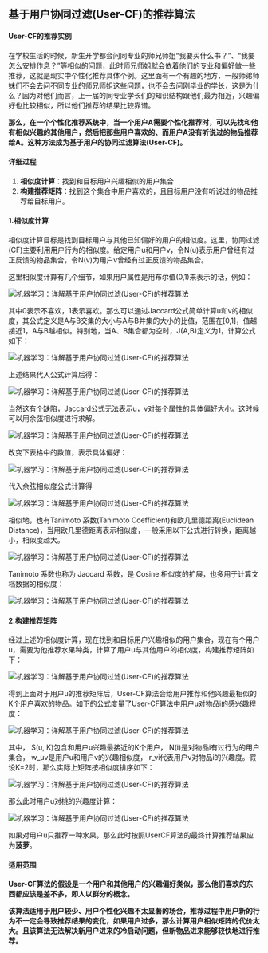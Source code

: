 ## 基于用户协同过滤(User-CF)的推荐算法

#### User-CF的推荐实例

在学校生活的时候，新生开学都会问同专业的师兄师姐“我要买什么书？”、“我要怎么安排作息？”等相似的问题，此时师兄师姐就会依着他们的专业和偏好做一些推荐，这就是现实中个性化推荐具体个例。这里面有一个有趣的地方，一般师弟师妹们不会去问不同专业的师兄师姐这些问题，也不会去问刚毕业的学长，这是为什么？因为对他们而言，上一届的同专业学长们的知识结构跟他们最为相近，兴趣偏好也比较相似，所以他们推荐的结果比较靠谱。

**那么，在一个个性化推荐系统中，当一个用户A需要个性化推荐时，可以先找和他有相似兴趣的其他用户，然后把那些用户喜欢的、而用户A没有听说过的物品推荐给A。这种方法成为基于用户的协同过滤算法(User-CF)。**

#### 详细过程

1. **相似度计算**：找到和目标用户兴趣相似的用户集合
2. **构建推荐矩阵**：找到这个集合中用户喜欢的，且目标用户没有听说过的物品推荐给目标用户。

#### 1.相似度计算

相似度计算目标是找到目标用户与其他已知偏好的用户的相似度。这里，协同过滤(CF)主要利用用户行为的相似度。给定用户u和用户v，令N(u)表示用户曾经有过正反馈的物品集合，令N(v)为用户v曾经有过正反馈的物品集合。

这里相似度计算有几个细节，如果用户属性是用布尔值(0,1)来表示的话，例如：

![机器学习：详解基于用户协同过滤(User-CF)的推荐算法](http://p1.pstatp.com/large/39ba0000d6ecf451ccb0)

其中0表示不喜欢，1表示喜欢。那么可以通过Jaccard公式简单计算u和v的相似度，其公式定义是A与B交集的大小与A与B并集的大小的比值，范围在[0,1]，值越接近1，A与B越相似。特别地，当A、B集合都为空时，J(A,B)定义为1，计算公式如下：

![机器学习：详解基于用户协同过滤(User-CF)的推荐算法](http://p1.pstatp.com/large/39b80000eaa788c1ef2c)

上述结果代入公式计算后得：

![机器学习：详解基于用户协同过滤(User-CF)的推荐算法](http://p1.pstatp.com/large/39ba00012b870f28ac95)

当然这有个缺陷，Jaccard公式无法表示u，v对每个属性的具体偏好大小。这时候可以用余弦相似度进行求解。

![机器学习：详解基于用户协同过滤(User-CF)的推荐算法](http://p1.pstatp.com/large/39b90000e7b0b3390d76)

改变下表格中的数值，表示具体偏好：

![机器学习：详解基于用户协同过滤(User-CF)的推荐算法](http://p1.pstatp.com/large/39bc0000c9da9f4b7bd7)

代入余弦相似度公式计算得

![机器学习：详解基于用户协同过滤(User-CF)的推荐算法](http://p3.pstatp.com/large/39b60003e6acda20fb1a)

相似地，也有Tanimoto 系数(Tanimoto Coefficient)和欧几里德距离(Euclidean Distance)，当用欧几里德距离表示相似度，一般采用以下公式进行转换，距离越小，相似度越大。

![机器学习：详解基于用户协同过滤(User-CF)的推荐算法](http://p3.pstatp.com/large/39bc0000ca88dcfcc8ea)

Tanimoto 系数也称为 Jaccard 系数，是 Cosine 相似度的扩展，也多用于计算文档数据的相似度：

![机器学习：详解基于用户协同过滤(User-CF)的推荐算法](http://p3.pstatp.com/large/39b80000ec6fd2664e2b)

#### 2.构建推荐矩阵

经过上述的相似度计算，现在找到和目标用户兴趣相似的用户集合，现在有个用户u，需要为他推荐水果种类，计算了用户u与其他用户的相似度，构建推荐矩阵如下：

![机器学习：详解基于用户协同过滤(User-CF)的推荐算法](http://p3.pstatp.com/large/39b80000eccf83657203)

得到上面对于用户u的推荐矩阵后，User-CF算法会给用户推荐和他兴趣最相似的K个用户喜欢的物品。如下的公式度量了User-CF算法中用户u对物品i的感兴趣程度：

![机器学习：详解基于用户协同过滤(User-CF)的推荐算法](http://p9.pstatp.com/large/39bb0000d0be39d11c45)

其中， S(u, K)包含和用户u兴趣最接近的K个用户， N(i)是对物品i有过行为的用户集合， w_uv是用户u和用户v的兴趣相似度， r_vi代表用户v对物品i的兴趣度。假设K=2时，那么实际上矩阵按相似度排序如下：

![机器学习：详解基于用户协同过滤(User-CF)的推荐算法](http://p3.pstatp.com/large/39b60003e8467139c0f0)

那么此时用户u对桃的兴趣度计算：

![机器学习：详解基于用户协同过滤(User-CF)的推荐算法](http://p9.pstatp.com/large/39ba0000da1d64a75e24)

如果对用户u只推荐一种水果，那么此时按照UserCF算法的最终计算推荐结果应为**菠萝**。

#### 适用范围

**User-CF算法的假设是一个用户和其他用户的兴趣偏好类似，那么他们喜欢的东西都应该是差不多，即人以群分的概念。**

**该算法适用于用户较少、用户个性化兴趣不太显著的场合，推荐过程中用户新的行为不一定会导致推荐结果的变化，如果用户过多，那么计算用户相似矩阵的代价太大。且该算法无法解决新用户进来的冷启动问题，但新物品进来能够较快地进行推荐。**

